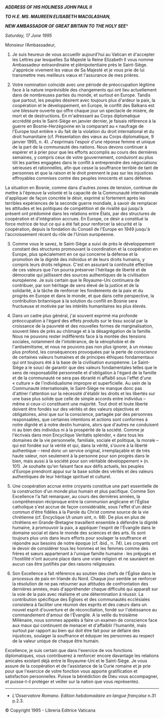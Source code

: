 ***ADDRESS OF HIS HOLINESS JOHN PAUL II***

***TO H.E. MS. MAUREEN ELISABETH MACGLASHAN,***

***NEW AMBASSADOR OF GREAT BRITAIN TO THE HOLY SEE****

*Saturday, 17 June 1995*

Monsieur l’Ambassadeur,

1. Je suis heureux de vous accueillir aujourd'hui au Vatican et d'accepter les Lettres par lesquelles Sa Majesté la Reine Elizabeth II vous nomme Ambassadeur extraordinaire et plénipotentiaire près le Saint-Siège. J'apprécie vivement les vœux de Sa Majesté et je vous prie de lui transmettre mes meilleurs vœux et l'assurance de mes prières.

2. Votre nomination coïncide avec une période de préoccupation légitime face à la nature imprévisible des changements qui ont lieu actuellement dans de nombreuses parties du monde, et surtout en Europe. Tandis que partout, les peuples désirent avec toujours plus d'ardeur la paix, la coopération et le développement, en Europe, le conflit des Balkans est une blessure ouverte qui offre chaque jour un spectacle de misère, de mort et de destructions. En m'adressant au Corps diplomatique accrédité près le Saint-Siège en janvier dernier, je faisais référence à la guerre en Bosnie-Herzégovine en la comparant au « naufrage de l'Europe tout entière » du fait de la violation du droit international et du droit humanitaire (cf. Présentation des vœux au Corps diplomatique, 9 janvier 1995, n. 4). J'exprimais l'espoir d'une réponse femme et unique de la part de la communauté des nations. Nous devons continuer à espérer et à prier pour que les efforts accomplis au cours des dernières semaines, y compris ceux de votre gouvernement, conduiront au plus tôt les parties engagées dans le conflit à entreprendre des négociations sérieuses et rationnelles, afin que cesse la souffrance terrible de tant de personnes et que la raison et le droit prennent le pas sur les injustices effroyables commises contre des peuples innocents et sans défense.

La situation en Bosnie, comme dans d'autres zones de tension, continue de mettre à l'épreuve la volonté et la capacité de la Communauté internationale d'appliquer de façon concrète le désir, exprimé si fortement après les terribles expériences de la seconde guerre mondiale, à savoir de remplacer les attitudes et les politiques de compétition et de rivalité qui jusqu'à présent ont prédominé dans les relations entre États, par des structures de coopération et d'intégration accrues. En Europe, ce désir a constitué la force motrice de tout ce qui a été fait pour renforcer la sécurité et la coopération, depuis la fondation du Conseil de l'Europe en 1949 jusqu'à l'accroissement récent du rôle de l'Union européenne.

3. Comme vous le savez, le Saint-Siège a suivi de près le développement constant des structures promouvant la coordination et la coopération en Europe, plus spécialement en ce qui concerne la défense et la promotion de la dignité des individus et de leurs droits humains, y compris leurs droits religieux. C'est en assurant la continuité effective de ces valeurs que l'on pourra préserver l'héritage de liberté et de démocratie qui jaillissent des sources authentiques de la civilisation européenne. Je suis certain que le Royaume-Uni continuera de contribuer, par son héritage de sens élevé de la justice et de la solidarité, à la tâche de renforcer les fondements de la paix et du progrès en Europe et dans le monde, et que dans cette perspective, la contribution britannique à la solution du conflit en Bosnie sera fructueuse et motivée par les intérêts humanitaires les plus élevés.

4. Dans un cadre plus général, j'ai souvent exprimé ma profonde préoccupation à l'égard des effets produits sur le tissu social par la croissance de la pauvreté et des nouvelles formes de marginalisation, souvent liées de près au chômage et à la désagrégation de la famille. Nous ne pouvons rester indifférents face à la montée des tensions sociales, notamment de l'intolérance, de la xénophobie et de l'antisémitisme, et nous ne pouvons pas non plus ignorer, à un niveau plus profond, les conséquences provoquées par la perte de conscience de certaines valeurs humaines et de principes éthiques fondamentaux qui ont toujours été à la base de la civilisation européenne. Le Saint-Siège a le souci de garantir que des valeurs fondamentales telles que le sens de responsabilité personnelle et d'obligation à l'égard de la famille et de la communauté ne sera pas ébranlé ni affaibli sous l'effet d'une « culture » de l'individualisme impropre et superficielle. Au sein de la Communauté internationale, le Saint-Siège ne manque donc pas d'attirer l'attention sur la nécessité d'établir les droits et les libertés sur une base plus solide que celle de simple accords entre individus – même si ceux-ci constituent une majorité. Tout droit et toute liberté doivent être fondés sur des vérités et des valeurs objectives et obligatoires, ainsi que sur la conscience, partagée par des personnes responsables, que certaines intentions et actions sont conformes à notre dignité et à notre destin humains, alors que d'autres ne conduisent ni au bien des individus ni à la prospérité de la société. Comme je l'écrivais dans mon Encyclique Veritatis splendor, « dans tous les domaines de la vie personnelle, familiale, sociale et politique, la morale – qui est fondée sur la vérité et qui, dans la vérité, s'ouvre à la liberté authentique – rend donc un service original, irremplaçable et de très haute valeur, non seulement à la personne pour son progrès dans le bien, mais aussi à la société pour son véritable développement » (n. 101). Je souhaite qu'en faisant face aux défis actuels, les peuples d'Europe prendront appui sur la base solide des vérités et des valeurs authentiques de leur héritage spirituel et culturel.

5. Une coopération accrue entre croyants constitue une part essentielle de la construction d'un monde plus humain et plus pacifique. Comme Son Excellence l'a fait remarquer, au cours des dernières années, la compréhension réciproque entre la communion anglicane et l'Église catholique s'est accrue de façon considérable, sous l'effet d'un désir commun d'être fidèles à la Parole du Christ comme source de la vie chrétienne (cf. Encyclique Ut unum sint, n. 68). De plus en plus de chrétiens en Grande-Bretagne travaillent ensemble à défendre la dignité humaine, à promouvoir la paix, à appliquer l'esprit de l'Évangile dans le domaine social et dans le monde des sciences et des arts. Ils sont toujours plus unis dans leurs efforts pour soulager la souffrance et répondre aux besoins de notre époque (cf. ibid., n. 74). Les croyants ont le devoir de considérer tous les hommes et les femmes comme des frères et sœurs appartenant à l'unique famille humaine : les préjugés et l'hostilité n'ont aucune place dans une vraie religion et ne sauraient en aucun cas être justifiés par des raisons religieuses.

6. Son Excellence a fait référence au soutien des chefs de l'Église dans le processus de paix en Irlande du Nord. Chaque jour semble se renforcer la résolution de ne pas retourner aux attitudes de confrontation des dernières années, mais d'appréhender chaque difficulté qui apparaît sur la voie de la paix avec réalisme et une détermination à réussir. La contribution spécifique des Églises et des communautés ecclésiales consistera à faciliter une réunion des esprits et des cœurs dans un nouvel esprit d'ouverture et de réconciliation, fondé sur l'obéissance au commandement d'amour de l'Évangile. A la veille du troisième Millénaire, nous sommes appelés à faire un examen de conscience face aux maux qui continuent de menacer et d'affaiblir l'humanité, mais surtout par rapport au bien qui doit être fait pour se défaire des injustices, soulager la souffrance et éduquer les personnes au respect de la valeur unique de chaque être humain.

Excellence, je suis certain que dans l'exercice de vos fonctions diplomatiques, vous contribuerez à renforcer encore davantage les relations amicales existant déjà entre le Royaume-Uni et le Saint-Siège. Je vous assure de la coopération et de l'assistance de la Curie romaine et je prie pour que l'exercice de votre fonction vous apporte gratification et satisfaction personnelles. Puisse la bénédiction de Dieu vous accompagner, et puisse-t-il protéger et veiller sur la nation que vous représentez.

* * *

* *L'Osservatore Romano. Edition hebdomadaire en langue française* n.31 p.2.3.

© Copyright 1995 - Libreria Editrice Vaticana
